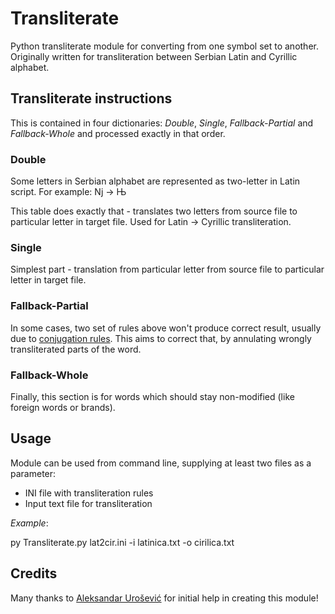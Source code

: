 # Transliterate
Python transliterate module for converting from one symbol set to another. Originally written for transliteration between Serbian Latin and Cyrillic alphabet.

## Transliterate instructions

This is contained in four dictionaries: *Double*, *Single*, *Fallback-Partial* and *Fallback-Whole* and processed exactly in that order.

### Double

Some letters in Serbian alphabet are represented as two-letter in Latin script. For example: Nj -> Њ 

This table does exactly that - translates two letters from source file to particular letter in target file. Used for Latin -> Cyrillic transliteration.

### Single

Simplest part - translation from particular letter from source file to particular letter in target file.

### Fallback-Partial

In some cases, two set of rules above won't produce correct result, usually due to [conjugation rules](https://en.wikipedia.org/wiki/Grammatical_conjugation). This aims to correct that, by annulating wrongly transliterated parts of the word.

### Fallback-Whole

Finally, this section is for words which should stay non-modified (like foreign words or brands).

## Usage

Module can be used from command line, supplying at least two files as a parameter:

- INI file with transliteration rules
- Input text file for transliteration

*Example*:

py Transliterate.py lat2cir.ini -i latinica.txt -o cirilica.txt

## Credits

Many thanks to [Aleksandar Urošević](https://twitter.com/urosevic) for initial help in creating this module!
